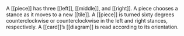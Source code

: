 A [[piece]] has three [[left]], [[middle]], and [[right]]. A piece chooses a stance as it moves to a new [[tile]]. A [[piece]] is turned sixty degrees counterclockwise or counterclockwise in the left and right stances, respectively. A [[card]]’s [[diagram]] is read according to its orientation.